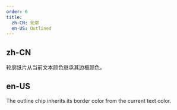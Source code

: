 ```yaml
---
order: 6
title:
  zh-CN: 轮廓
  en-US: Outlined
---
```


## zh-CN

轮廓纸片从当前文本颜色继承其边框颜色。

## en-US

The outline chip inherits its border color from the current text color.
